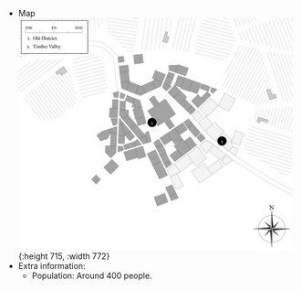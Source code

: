 - Map
  ![mirort_rocks hidden.png](../assets/mirort_rocks_hidden_1646615712743_0.png){:height 715, :width 772}
- Extra information:
	- Population: Around 400 people.